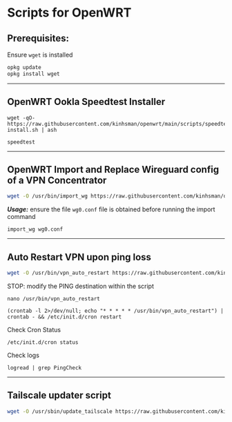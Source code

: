 # Scripts for OpenWRT
## Prerequisites:
Ensure `wget` is installed

```bash
opkg update
opkg install wget
```

---
## OpenWRT Ookla Speedtest Installer

   ```
   wget -qO- https://raw.githubusercontent.com/kinhsman/openwrt/main/scripts/speedtest-install.sh | ash
   ```
   ```
   speedtest
   ```

---
## OpenWRT Import and Replace Wireguard config of a VPN Concentrator
   ```sh
   wget -O /usr/bin/import_wg https://raw.githubusercontent.com/kinhsman/openwrt/main/scripts/import_wg.sh && chmod +x /usr/bin/import_wg
   ```
   ***Usage:*** ensure the file `wg0.conf` file is obtained before running the import command
   ```
   import_wg wg0.conf
   ```

---
## Auto Restart VPN upon ping loss
   ```sh
   wget -O /usr/bin/vpn_auto_restart https://raw.githubusercontent.com/kinhsman/openwrt/main/scripts/vpn_ping_check_and_restart.sh && chmod +x /usr/bin/vpn_auto_restart || echo "Error: Script download or setup failed."
   ```


   STOP: modify the PING destination within the script
   ```
   nano /usr/bin/vpn_auto_restart
   ```
   ```
   (crontab -l 2>/dev/null; echo "* * * * * /usr/bin/vpn_auto_restart") | crontab - && /etc/init.d/cron restart
   ```

   Check Cron Status
   ```
   /etc/init.d/cron status
   ```
   Check logs
   ```
   logread | grep PingCheck
   ```

---
## Tailscale updater script
   ```sh
   wget -O /usr/sbin/update_tailscale https://raw.githubusercontent.com/kinhsman/openwrt/main/scripts/update_tailscale.sh && chmod +x /usr/sbin/update_tailscale || echo "Error: Script download or setup failed."
   ```


